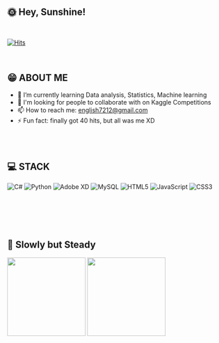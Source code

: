 

## 🌞 Hey, Sunshine!
<br/>

[![Hits](https://hits.seeyoufarm.com/api/count/incr/badge.svg?url=https%3A%2F%2Fgithub.com%2Fenglish721&count_bg=%23CCF008&title_bg=%23555555&icon=smugmug.svg&icon_color=%23E7E7E7&title=hits&edge_flat=false)](https://hits.seeyoufarm.com)


<br/>

## 😁 ABOUT ME

- 🌱 I’m currently learning Data analysis, Statistics, Machine learning
- 👯 I'm looking for people to collaborate with on Kaggle Competitions
- 📫 How to reach me: english7212@gmail.com
- ⚡ Fun fact: finally got 40 hits, but all was me XD

<br/><br/>

## 💻 STACK

<img alt="C#" src = "https://img.shields.io/badge/C%23-239120?style=for-the-badge&logo=c-sharp&logoColor=white" /> <img alt="Python" src ="https://img.shields.io/badge/Python-3776AB.svg?&style=for-the-badge&logo=Python&logoColor=white"/> <img alt="Adobe XD" src ="https://img.shields.io/badge/Adobe XD-FF61F6.svg?&style=for-the-badge&logo=Adobe XD&logoColor=white"/>
<img alt="MySQL" src ="https://img.shields.io/badge/MySQL-4479A1.svg?&style=for-the-badge&logo=MySQL&logoColor=white"/> 
<img alt="HTML5" src ="https://img.shields.io/badge/HTML5-E34F26.svg?&style=for-the-badge&logo=HTML5&logoColor=white"/>
<img alt="JavaScript" src ="https://img.shields.io/badge/JavaScript-F7DF1E.svg?&style=for-the-badge&logo=JavaScript&logoColor=black"/>
<img alt="CSS3" src ="https://img.shields.io/badge/CSS3-1572B6.svg?&style=for-the-badge&logo=CSS3&logoColor=white"/>


<br/><br/><br/><br/>
## 🐢 Slowly but Steady
<a href="https://github.com/english721"><img align="center" style="height:180px" src="https://github-readme-stats.vercel.app/api?username=english721&show_icons=true&theme=buefy&layout=compact" /></a> 
<a href="https://github.com/english721"><img align="center" style="height:180px" src="https://github-readme-stats.vercel.app/api/top-langs/?username=english721&layout=compact&theme=vue&hide=jupyter%20notebook" /></a> 
